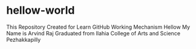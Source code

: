 # hellow-world
This Repository Created for Learn GitHub Working Mechanism
Hellow My Name is Arvind Raj 
Graduated from Ilahia College of Arts and Science Pezhakkapilly
